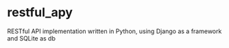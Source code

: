 # restful_apy
RESTful API implementation written in Python, using Django as a framework and SQLite as db
